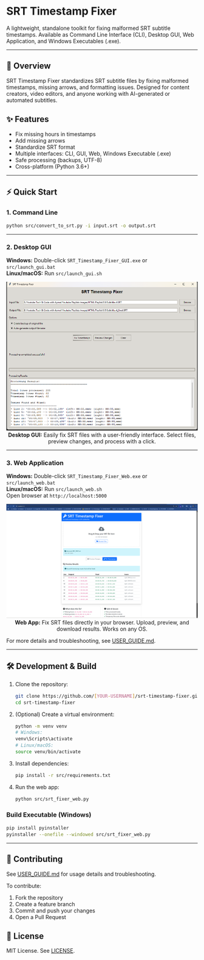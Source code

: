 # SRT Timestamp Fixer

A lightweight, standalone toolkit for fixing malformed SRT subtitle timestamps. Available as Command Line Interface (CLI), Desktop GUI, Web Application, and Windows Executables (.exe).

---

## 🚀 Overview
SRT Timestamp Fixer standardizes SRT subtitle files by fixing malformed timestamps, missing arrows, and formatting issues. Designed for content creators, video editors, and anyone working with AI-generated or automated subtitles.

## ✨ Features
- Fix missing hours in timestamps
- Add missing arrows
- Standardize SRT format
- Multiple interfaces: CLI, GUI, Web, Windows Executable (.exe)
- Safe processing (backups, UTF-8)
- Cross-platform (Python 3.6+)

---

## ⚡ Quick Start

### 1. Command Line
```bash
python src/convert_to_srt.py -i input.srt -o output.srt
```

---

### 2. Desktop GUI
**Windows:** Double-click `SRT_Timestamp_Fixer_GUI.exe` or `src/launch_gui.bat`  
**Linux/macOS:** Run `src/launch_gui.sh`

<div align="center">
  <img src="docs/readme_image.png" alt="SRT Fixer Desktop GUI" width="600">
  <br>
  <strong>Desktop GUI:</strong> Easily fix SRT files with a user-friendly interface. Select files, preview changes, and process with a click.
</div>

---

### 3. Web Application
**Windows:** Double-click `SRT_Timestamp_Fixer_Web.exe` or `src/launch_web.bat`  
**Linux/macOS:** Run `src/launch_web.sh`  
Open browser at `http://localhost:5000`

<div align="center">
  <img src="docs/readme_local_host_web.png" alt="SRT Fixer Web App" width="600">
  <br>
  <strong>Web App:</strong> Fix SRT files directly in your browser. Upload, preview, and download results. Works on any OS.
</div>

For more details and troubleshooting, see [USER_GUIDE.md](USER_GUIDE.md).

---

## 🛠️ Development & Build

1. Clone the repository:
   ```bash
   git clone https://github.com/[YOUR-USERNAME]/srt-timestamp-fixer.git
   cd srt-timestamp-fixer
   ```
2. (Optional) Create a virtual environment:
   ```bash
   python -m venv venv
   # Windows:
   venv\Scripts\activate
   # Linux/macOS:
   source venv/bin/activate
   ```
3. Install dependencies:
   ```bash
   pip install -r src/requirements.txt
   ```
4. Run the web app:
   ```bash
   python src/srt_fixer_web.py
   ```

### Build Executable (Windows)
```bash
pip install pyinstaller
pyinstaller --onefile --windowed src/srt_fixer_web.py
```

---

## 🤝 Contributing
See [USER_GUIDE.md](USER_GUIDE.md) for usage details and troubleshooting.

To contribute:
1. Fork the repository
2. Create a feature branch
3. Commit and push your changes
4. Open a Pull Request

## 📄 License
MIT License. See [LICENSE](LICENSE).
